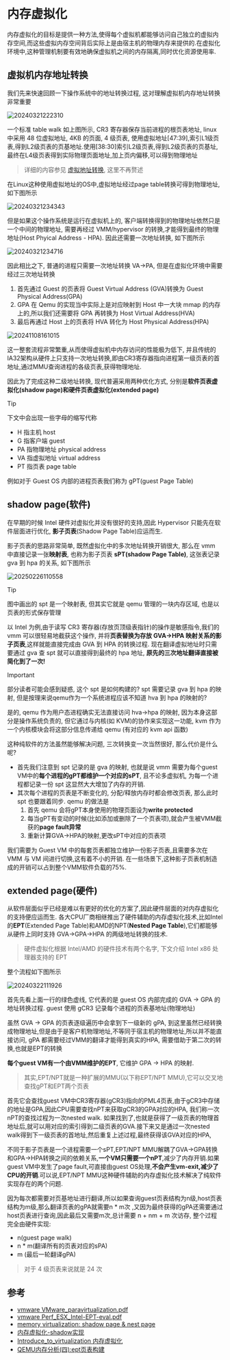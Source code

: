 
# 内存虚拟化

内存虚拟化的目标是提供一种方法,使得每个虚拟机都能够访问自己独立的虚拟内存空间,而这些虚拟内存空间背后实际上是由宿主机的物理内存来提供的.在虚拟化环境中,这种管理机制要有效地确保虚拟机之间的内存隔离,同时优化资源使用率.

## 虚拟机内存地址转换

我们先来快速回顾一下操作系统中的地址转换过程, 这对理解虚拟机内存地址转换非常重要

![20240321222310](https://raw.githubusercontent.com/learner-lu/picbed/master/20240321222310.png)

一个标准 table walk 如上图所示, CR3 寄存器保存当前进程的根页表地址, linux 中采用 48 位虚拟地址, 4KB 的页面, 4 级页表, 使用虚拟地址[47:39],索引L1级页表,得到L2级页表的页基地址.使用[38:30]索引L2级页表,得到L2级页表的页基址, 最终在L4级页表得到实际物理页面地址,加上页内偏移,可以得到物理地址

> 详细的内容参见 [虚拟地址转换](https://luzhixing12345.github.io/klinux/articles/mm/%E8%99%9A%E6%8B%9F%E5%9C%B0%E5%9D%80%E8%BD%AC%E6%8D%A2/), 这里不再赘述

在Linux这种使用虚拟地址的OS中,虚拟地址经过page table转换可得到物理地址, 如下图所示

![20240321234343](https://raw.githubusercontent.com/learner-lu/picbed/master/20240321234343.png)

但是如果这个操作系统是运行在虚拟机上的, 客户端转换得到的物理地址依然只是一个中间的物理地址, 需要再经过 VMM/hypervisor 的转换,才能得到最终的物理地址(Host Phyical Address - HPA). 因此还需要一次地址转换, 如下图所示

![20240321234716](https://raw.githubusercontent.com/learner-lu/picbed/master/20240321234716.png)

因此相比之下, 普通的进程只需要一次地址转换 VA->PA, 但是在虚拟化环境中需要经过三次地址转换

1. 首先通过 Guest 的页表将 Guest Virtual Address (GVA)转换为 Guest Physical Address(GPA)
2. GPA 在 Qemu 的实现当中实际上是对应映射到 Host 中一大块 mmap 的内存上的,所以我们还需要将 GPA 再转换为 Host Virtual Address(HVA)
3. 最后再通过 Host 上的页表将 HVA 转化为 Host Physical Address(HPA)

![20241108161015](https://raw.githubusercontent.com/learner-lu/picbed/master/20241108161015.png)

这一整套流程非常繁重,从而使得虚拟机中内存访问的性能极为低下, 并且传统的IA32架构从硬件上只支持一次地址转换,即由CR3寄存器指向进程第一级页表的首地址,通过MMU查询进程的各级页表,获得物理地址.

因此为了完成这种二级地址转换, 现代普遍采用两种优化方式, 分别是**软件页表虚拟化(shadow page)和硬件页表虚拟化(extended page)**

> [!TIP]
> 下文中会出现一些字母的缩写代称
> - H 指主机 host
> - G 指客户端 guest
> - PA 指物理地址 physical address
> - VA 指虚拟地址 virtual address
> - PT 指页表 page table
>
> 例如对于 Guest OS 内部的进程页表我们称为 gPT(guest Page Table)

## shadow page(软件)

在早期的时候 Intel 硬件对虚拟化并没有很好的支持,因此 Hypervisor 只能先在软件层面进行优化, **影子页表**(Shadow Page Table)应运而生.

影子页表的思路非常简单, 既然虚拟化中的多次地址转换开销很大, 那么在 vmm 中直接记录一张**映射表**, 也称为影子页表 **sPT(shadow Page Table)**, 这张表记录 gva 到 hpa 的关系, 如下图所示

![20250226110558](https://raw.githubusercontent.com/learner-lu/picbed/master/20250226110558.png)

> [!TIP]
> 图中画出的 spt 是一个映射表, 但其实它就是 qemu 管理的一块内存区域, 也是以页表的形式保存管理

以 Intel 为例,由于读写 CR3 寄存器(存放页顶级表指针)的操作是敏感指令,我们的 vmm 可以很轻易地截获这个操作, 并将**页表替换为存放 GVA→HPA 映射关系的影子页表**,这样就能直接完成由 GVA 到 HPA 的转换过程. 现在翻译虚拟地址时只需要通过 gva 查 spt 就可以直接得到最终的 hpa 地址, **原先的三次地址翻译直接被简化到了一次!**

> [!IMPORTANT]
> 部分读者可能会感到疑惑, 这个 spt 是如何构建的? spt 需要记录 gva 到 hpa 的映射, 但是按理来说qemu作为一个系统进程应该不知道 hva 到 hpa 的映射的?
> 
> 是的, qemu 作为用户态进程确实无法直接访问 hva->hpa 的映射, 因为本身这部分是操作系统负责的, 但它通过与内核(如 KVM)的协作来实现这一功能, kvm 作为一个内核模块会将这部分信息传递给 qemu (有对应的 kvm api 函数)

这种纯软件的方法虽然能够解决问题, 三次转换变一次当然很好, 那么代价是什么呢?

- 首先我们注意到 spt 记录的是 gva 的映射, 也就是说 vmm 需要为每个guest VM中的**每个进程的gPT都维护一个对应的sPT**, 且不论多虚拟机, 为每一个进程都记录一份 spt 这显然大大增加了内存的开销.
- 其次每个进程的页表是不断变化的, 分配/释放内存时都会修改页表, 那么此时 spt 也要跟着同步. qemu 的做法是
  1. 首先 qemu 会将gPT本身使用的物理页面设为**write protected**
  2. 每当gPT有变动的时候(比如添加或删除了一个页表项),就会产生被VMM截获的**page fault异常**
  3. 重新计算GVA->HPA的映射,更改sPT中对应的页表项

我们需要为 Guest VM 中的每套页表都独立维护一份影子页表,且需要多次在 VMM 与 VM 间进行切换,这有着不小的开销. 在一些场景下,这种影子页表机制造成的开销可以占到整个VMM软件负载的75%.

## extended page(硬件)

从软件层面似乎已经是难以有更好的优化的方案了,因此硬件层面的对内存虚拟化的支持便应运而生. 各大CPU厂商相继推出了硬件辅助的内存虚拟化技术,比如Intel的**EPT**(Extended Page Table)和AMD的NPT(**Nested Page Table**),它们都能够从硬件上同时支持 GVA->GPA->HPA 的两级地址转换的技术.

> 硬件虚拟化根据 Intel/AMD 的硬件技术有两个名字, 下文介绍 Intel x86 处理器支持的 EPT 

整个流程如下图所示

![20240322111926](https://raw.githubusercontent.com/learner-lu/picbed/master/20240322111926.png)

首先先看上面一行的绿色虚线, 它代表的是 guest OS 内部完成的 GVA -> GPA 的地址转换过程. guest 使用 gCR3 记录每个进程的页表基地址(物理地址)

虽然 GVA -> GPA 的页表逐级遍历中会拿到下一级新的 gPA, 到这里虽然已经转换成物理地址,但是由于是客户机物理地址,不等同于宿主机的物理地址,所以并不能直接访问, gPA 都需要经过VMM的翻译才能得到真实的HPA, 需要借助于第二次的转换,也就是EPT的转换

**每个guest VM有一个由VMM维护的EPT**, 它维护 GPA -> HPA 的映射.

> 其实,EPT/NPT就是一种扩展的MMU(以下称EPT/NPT MMU),它可以交叉地查找gPT和EPT两个页表

首先它会查找guest VM中CR3寄存器(gCR3)指向的PML4页表,由于gCR3中存储的地址是GPA,因此CPU需要查找nPT来获取gCR3的GPA对应的HPA, 我们称一次nPT的查找过程为一次nested walk. 如果找到了,也就是获得了一级页表的物理首地址后,就可以用对应的索引得到二级页表的GVA.接下来又是通过一次nested walk得到下一级页表的首地址,然后重复上述过程,最终获得该GVA对应的HPA, 

不同于影子页表是一个进程需要一个sPT,EPT/NPT MMU解耦了GVA->GPA转换和GPA->HPA转换之间的依赖关系,**一个VM只需要一个nPT**,减少了内存开销.如果guest VM中发生了page fault,可直接由guest OS处理,**不会产生vm-exit,减少了CPU的开销**.可以说,EPT/NPT MMU这种硬件辅助的内存虚拟化技术解决了纯软件实现存在的两个问题.

因为每次都需要对页基地址进行翻译,所以如果查询guest页表结构为n级,host页表结构为m级,那么翻译页表的gPA就需要n * m次 ,又因为最终获得的gPA还需要通过host页表进行查询,因此最后又需要m次,总计需要 n + nm + m 次访存, 整个过程完全由硬件实现:

- n(guest page walk)
- n * m(翻译所有的页表对应的sPA)
- m (最后一轮翻译gPA)

> 对于 4 级页表来说就是 24 次

## 参考

- [vmware VMware_paravirtualization.pdf](https://www.vmware.com/content/dam/digitalmarketing/vmware/en/pdf/techpaper/VMware_paravirtualization.pdf)
- [vmware Perf_ESX_Intel-EPT-eval.pdf](https://www.vmware.com/pdf/Perf_ESX_Intel-EPT-eval.pdf)
- [memory virtualization: shadow page & nest page](https://blog.csdn.net/hit_shaoqi/article/details/121887459)
- [内存虚拟化-shadow实现](https://blog.csdn.net/hx_op/article/details/103980411)
- [Introduce_to_virtualization 内存虚拟化](https://github.com/0voice/Introduce_to_virtualization/blob/main/virtualization_type/memory_virtualization/%E5%86%85%E5%AD%98%E8%99%9A%E6%8B%9F%E5%8C%96.md)
- [QEMU内存分析(四):ept页表构建](https://www.cnblogs.com/edver/p/14662609.html)